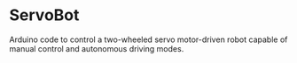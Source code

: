 # ServoBot
Arduino code to control a two-wheeled servo motor-driven robot capable of manual control and autonomous driving modes.

